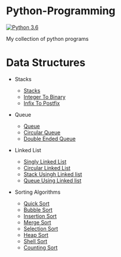 
# Python-Programming
 [![Python 3.6](https://img.shields.io/badge/python-3.6-blue.svg)](https://www.python.org/downloads/release/python-360/)
 
 My collection of python programs
 

# Data Structures
- Stacks
  - [Stacks](https://github.com/robin025/Python-Programming/blob/master/Data%20Structures/Stacks/Sstacks.py)
  - [Integer To Binary](https://github.com/robin025/Python-Programming/blob/master/Data%20Structures/Stacks/Integer%20to%20Binary.py) 
  - [Infix To Postfix](https://github.com/robin025/Python-Programming/blob/master/Data%20Structures/Stacks/Infix%20to%20Postfix.py)

- Queue
   - [Queue](https://github.com/robin025/Python-Programming/blob/master/Data%20Structures/Queue/Queue.py)
   - [Circular Queue](https://github.com/robin025/Python-Programming/blob/master/Data%20Structures/Queue/CIrcular%20Queue.py)
   - [Double Ended Queue](https://github.com/robin025/Python-Programming/blob/master/Data%20Structures/Queue/Double%20Ended%20Queue.py)

- Linked List
   - [Singly Linked List](https://github.com/robin025/Python-Programming/blob/master/Data%20Structures/Linked%20List/Singly%20Linked%20list.py)
   - [Circular Linked List](https://github.com/robin025/Python-Programming/blob/master/Data%20Structures/Linked%20List/Circular%20Linked%20list.py)
   - [Stack Usingh Linked list](https://github.com/robin025/Python-Programming/blob/master/Data%20Structures/Linked%20List/Stack%20Using%20Linked%20List.py)
   - [Queue Using Linked list](https://github.com/robin025/Python-Programming/blob/master/Data%20Structures/Linked%20List/Queue%20Using%20Linked%20List.py)
   
- Sorting Algorithms
   - [Quick Sort](https://github.com/robin025/Python-Programming/blob/master/Data%20Structures/Sorting%20Algorithms/Quick_Sort.py)
   - [Bubble Sort](https://github.com/robin025/Python-Programming/blob/master/Data%20Structures/Sorting%20Algorithms/BUBBLE.SORT.py)
   - [Insertion Sort](https://github.com/robin025/Python-Programming/blob/master/Data%20Structures/Sorting%20Algorithms/INSERTION.SORT.py)
   - [Merge Sort](https://github.com/robin025/Python-Programming/blob/master/Data%20Structures/Sorting%20Algorithms/Merge_SORT.py)
   - [Selection Sort](https://github.com/robin025/Python-Programming/blob/master/Data%20Structures/Sorting%20Algorithms/Selection.Sort.py) 
   - [Heap Sort](https://github.com/robin025/Python-Programming/blob/master/Data%20Structures/Sorting%20Algorithms/Heap.Sort.py)
   - [Shell Sort](https://github.com/robin025/Python-Programming/blob/master/Data%20Structures/Sorting%20Algorithms/ShellSort.py)
   - [Counting Sort](https://github.com/robin025/Python-Programming/blob/master/Data%20Structures/Sorting%20Algorithms/Counting_Sort.py)
